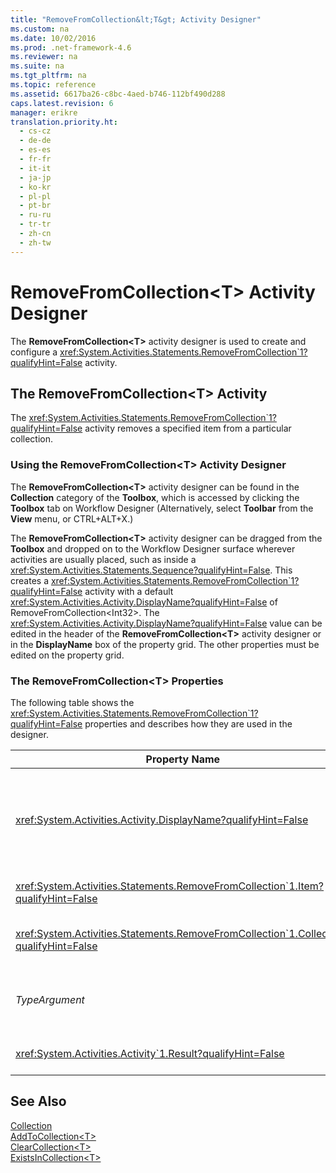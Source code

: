 ```yaml
---
title: "RemoveFromCollection&lt;T&gt; Activity Designer"
ms.custom: na
ms.date: 10/02/2016
ms.prod: .net-framework-4.6
ms.reviewer: na
ms.suite: na
ms.tgt_pltfrm: na
ms.topic: reference
ms.assetid: 6617ba26-c8bc-4aed-b746-112bf490d288
caps.latest.revision: 6
manager: erikre
translation.priority.ht: 
  - cs-cz
  - de-de
  - es-es
  - fr-fr
  - it-it
  - ja-jp
  - ko-kr
  - pl-pl
  - pt-br
  - ru-ru
  - tr-tr
  - zh-cn
  - zh-tw
---
```

# RemoveFromCollection&lt;T&gt; Activity Designer
The **RemoveFromCollection<T\>** activity designer is used to create and configure a <xref:System.Activities.Statements.RemoveFromCollection`1?qualifyHint=False> activity.  
  
## The RemoveFromCollection<T\> Activity  
 The <xref:System.Activities.Statements.RemoveFromCollection`1?qualifyHint=False> activity removes a specified item from a particular collection.  
  
### Using the RemoveFromCollection<T\> Activity Designer  
 The **RemoveFromCollection<T\>** activity designer can be found in the **Collection** category of the **Toolbox**, which is accessed by clicking the **Toolbox** tab on Workflow Designer (Alternatively, select **Toolbar** from the **View** menu, or CTRL+ALT+X.)  
  
 The **RemoveFromCollection<T\>** activity designer can be dragged from the **Toolbox** and dropped on to the Workflow Designer surface wherever activities are usually placed, such as inside a <xref:System.Activities.Statements.Sequence?qualifyHint=False>. This creates a <xref:System.Activities.Statements.RemoveFromCollection`1?qualifyHint=False> activity with a default <xref:System.Activities.Activity.DisplayName?qualifyHint=False> of RemoveFromCollection<Int32\>. The <xref:System.Activities.Activity.DisplayName?qualifyHint=False> value can be edited in the header of the **RemoveFromCollection<T\>** activity designer or in the **DisplayName** box of the property grid. The other properties must be edited on the property grid.  
  
### The RemoveFromCollection<T\> Properties  
 The following table shows the <xref:System.Activities.Statements.RemoveFromCollection`1?qualifyHint=False> properties and describes how they are used in the designer.  
  
|Property Name|Required|Usage|  
|-------------------|--------------|-----------|  
|<xref:System.Activities.Activity.DisplayName?qualifyHint=False>|False|The optional friendly name of the <xref:System.Activities.Statements.RemoveFromCollection`1?qualifyHint=False> activity. The default is the RemoveFromCollection<Int32\>.<br /><br /> Although the <xref:System.Activities.Activity.DisplayName?qualifyHint=False> is not strictly required, it is a best practice to use one.|  
|<xref:System.Activities.Statements.RemoveFromCollection`1.Item?qualifyHint=False>|True|The item to add to the **Collection<T\>**. This item is of type *T*, which is of type *TypeArgument*. To specify the item, type in a Visual Basic expression in the property grid.|  
|<xref:System.Activities.Statements.RemoveFromCollection`1.Collection?qualifyHint=False>|True|The collection to which the item should be added. This collection is of type **ICollection<TypeArgument\>.** To specify the collection, type in a Visual Basic expression in the property grid.|  
|*TypeArgument*|True|The type T of the items contained in the <xref:System.Collections.Generic.ICollection`1?qualifyHint=False>. By default, this *TypeArgument* type is set to **Int32**. To change the type, change the value of the *TypeArgument* in the combo box in the property grid.|  
|<xref:System.Activities.Activity`1.Result?qualifyHint=False>|False|A value that indicates whether the specified item was removed from the collection. To specify a variable to bind to the result, type in a variable in the property grid|  
  
## See Also  
 [Collection](../WF_Design/Collection-Activity-Designers.md)   
 [AddToCollection<T\>](../WF_Design/AddToCollection-T--Activity-Designer.md)   
 [ClearCollection<T\>](../WF_Design/ClearCollection-T--Activity-Designer.md)   
 [ExistsInCollection<T\>](../WF_Design/ExistsInCollection-T--Activity-Designer.md)
